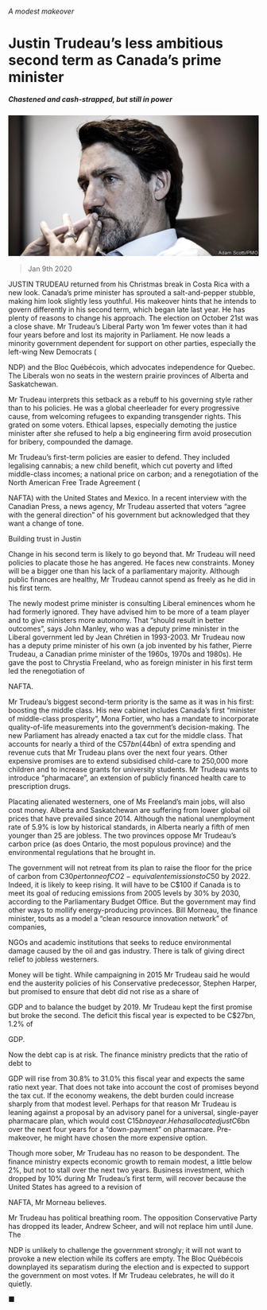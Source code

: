 ###### A modest makeover

# Justin Trudeau’s less ambitious second term as Canada’s prime minister 

##### Chastened and cash-strapped, but still in power 

![image](images/20200111_AMP001_0.jpg) 

> Jan 9th 2020 

JUSTIN TRUDEAU returned from his Christmas break in Costa Rica with a new look. Canada’s prime minister has sprouted a salt-and-pepper stubble, making him look slightly less youthful. His makeover hints that he intends to govern differently in his second term, which began late last year. He has plenty of reasons to change his approach. The election on October 21st was a close shave. Mr Trudeau’s Liberal Party won 1m fewer votes than it had four years before and lost its majority in Parliament. He now leads a minority government dependent for support on other parties, especially the left-wing New Democrats ( 

NDP) and the Bloc Québécois, which advocates independence for Quebec. The Liberals won no seats in the western prairie provinces of Alberta and Saskatchewan. 

Mr Trudeau interprets this setback as a rebuff to his governing style rather than to his policies. He was a global cheerleader for every progressive cause, from welcoming refugees to expanding transgender rights. This grated on some voters. Ethical lapses, especially demoting the justice minister after she refused to help a big engineering firm avoid prosecution for bribery, compounded the damage. 

Mr Trudeau’s first-term policies are easier to defend. They included legalising cannabis; a new child benefit, which cut poverty and lifted middle-class incomes; a national price on carbon; and a renegotiation of the North American Free Trade Agreement ( 

NAFTA) with the United States and Mexico. In a recent interview with the Canadian Press, a news agency, Mr Trudeau asserted that voters “agree with the general direction” of his government but acknowledged that they want a change of tone. 

Building trust in Justin 

Change in his second term is likely to go beyond that. Mr Trudeau will need policies to placate those he has angered. He faces new constraints. Money will be a bigger one than his lack of a parliamentary majority. Although public finances are healthy, Mr Trudeau cannot spend as freely as he did in his first term. 

The newly modest prime minister is consulting Liberal eminences whom he had formerly ignored. They have advised him to be more of a team player and to give ministers more autonomy. That “should result in better outcomes”, says John Manley, who was a deputy prime minister in the Liberal government led by Jean Chrétien in 1993-2003. Mr Trudeau now has a deputy prime minister of his own (a job invented by his father, Pierre Trudeau, a Canadian prime minister of the 1960s, 1970s and 1980s). He gave the post to Chrystia Freeland, who as foreign minister in his first term led the renegotiation of  

NAFTA. 

Mr Trudeau’s biggest second-term priority is the same as it was in his first: boosting the middle class. His new cabinet includes Canada’s first “minister of middle-class prosperity”, Mona Fortier, who has a mandate to incorporate quality-of-life measurements into the government’s decision-making. The new Parliament has already enacted a tax cut for the middle class. That accounts for nearly a third of the C$57bn ($44bn) of extra spending and revenue cuts that Mr Trudeau plans over the next four years. Other expensive promises are to extend subsidised child-care to 250,000 more children and to increase grants for university students. Mr Trudeau wants to introduce “pharmacare”, an extension of publicly financed health care to prescription drugs. 

Placating alienated westerners, one of Ms Freeland’s main jobs, will also cost money. Alberta and Saskatchewan are suffering from lower global oil prices that have prevailed since 2014. Although the national unemployment rate of 5.9% is low by historical standards, in Alberta nearly a fifth of men younger than 25 are jobless. The two provinces oppose Mr Trudeau’s carbon price (as does Ontario, the most populous province) and the environmental regulations that he brought in. 

The government will not retreat from its plan to raise the floor for the price of carbon from C$30 per tonne of CO2-equivalent emissions to C$50 by 2022. Indeed, it is likely to keep rising. It will have to be C$100 if Canada is to meet its goal of reducing emissions from 2005 levels by 30% by 2030, according to the Parliamentary Budget Office. But the government may find other ways to mollify energy-producing provinces. Bill Morneau, the finance minister, touts as a model a “clean resource innovation network” of companies,  

NGOs and academic institutions that seeks to reduce environmental damage caused by the oil and gas industry. There is talk of giving direct relief to jobless westerners. 

Money will be tight. While campaigning in 2015 Mr Trudeau said he would end the austerity policies of his Conservative predecessor, Stephen Harper, but promised to ensure that debt did not rise as a share of  

GDP and to balance the budget by 2019. Mr Trudeau kept the first promise but broke the second. The deficit this fiscal year is expected to be C$27bn, 1.2% of  

GDP. 

Now the debt cap is at risk. The finance ministry predicts that the ratio of debt to  

GDP will rise from 30.8% to 31.0% this fiscal year and expects the same ratio next year. That does not take into account the cost of promises beyond the tax cut. If the economy weakens, the debt burden could increase sharply from that modest level. Perhaps for that reason Mr Trudeau is leaning against a proposal by an advisory panel for a universal, single-payer pharmacare plan, which would cost C$15bn a year. He has allocated just C$6bn over the next four years for a “down-payment” on pharmacare. Pre-makeover, he might have chosen the more expensive option. 

Though more sober, Mr Trudeau has no reason to be despondent. The finance ministry expects economic growth to remain modest, a little below 2%, but not to stall over the next two years. Business investment, which dropped by 10% during Mr Trudeau’s first term, will recover because the United States has agreed to a revision of  

NAFTA, Mr Morneau believes. 

Mr Trudeau has political breathing room. The opposition Conservative Party has dropped its leader, Andrew Scheer, and will not replace him until June. The  

NDP is unlikely to challenge the government strongly; it will not want to provoke a new election while its coffers are empty. The Bloc Québécois downplayed its separatism during the election and is expected to support the government on most votes. If Mr Trudeau celebrates, he will do it quietly. 

■